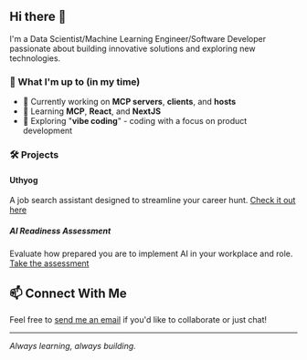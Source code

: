 ## Hi there 👋

I'm a Data Scientist/Machine Learning Engineer/Software Developer passionate about building innovative solutions and exploring new technologies.

### 🚀 What I'm up to (in my time)

- 🔭 Currently working on **MCP servers**, **clients**, and **hosts**
- 🌱 Learning **MCP**, **React**, and **NextJS**
- 🎵 Exploring "**vibe coding**" - coding with a focus on product development


### 🛠️ Projects

#### Uthyog

A job search assistant designed to streamline your career hunt. [Check it out here](https://www.uthyog.com)

##### AI Readiness Assessment

Evaluate how prepared you are to implement AI in your workplace and role. [Take the assessment](https://www.uthyog.com/ai-readiness/)

## 📫 Connect With Me

Feel free to [send me an email](mailto:jaganshanmugam@outlook.com) if you'd like to collaborate or just chat!

---

*Always learning, always building.*
<!--
**jagan-shanmugam/jagan-shanmugam** is a ✨ _special_ ✨ repository because its `README.md` (this file) appears on your GitHub profile.

Here are some ideas to get you started:

- 🔭 I’m currently working on ...
- 🌱 I’m currently learning ...
- 👯 I’m looking to collaborate on ...
- 🤔 I’m looking for help with ...
- 💬 Ask me about ...
- 📫 How to reach me: ...
- 😄 Pronouns: ...
- ⚡ Fun fact: ...
-->
